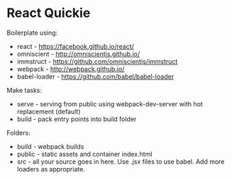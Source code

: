 React Quickie
=============

Boilerplate using:

* react - https://facebook.github.io/react/
* omniscient - http://omniscientjs.github.io/
* immstruct - https://github.com/omniscientjs/immstruct
* webpack - http://webpack.github.io/
* babel-loader - https://github.com/babel/babel-loader

Make tasks:

* serve - serving from public using webpack-dev-server with hot replacement (default)
* build - pack entry points into build folder

Folders:

* build - webpack builds
* public - static assets and container index.html
* src - all your source goes in here. Use .jsx files to use babel. Add more loaders as appropriate.
